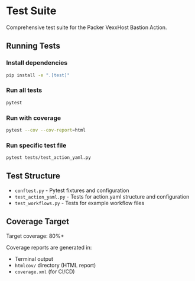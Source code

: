 # Test Suite

Comprehensive test suite for the Packer VexxHost Bastion Action.

## Running Tests

### Install dependencies
```bash
pip install -e ".[test]"
```

### Run all tests
```bash
pytest
```

### Run with coverage
```bash
pytest --cov --cov-report=html
```

### Run specific test file
```bash
pytest tests/test_action_yaml.py
```

## Test Structure

- `conftest.py` - Pytest fixtures and configuration
- `test_action_yaml.py` - Tests for action.yaml structure and configuration
- `test_workflows.py` - Tests for example workflow files

## Coverage Target

Target coverage: 80%+

Coverage reports are generated in:
- Terminal output
- `htmlcov/` directory (HTML report)
- `coverage.xml` (for CI/CD)
